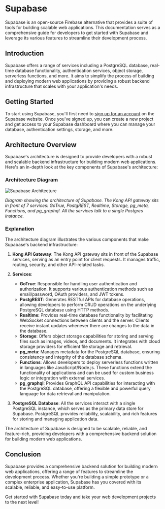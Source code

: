 # Supabase

Supabase is an open-source Firebase alternative that provides a suite of tools for building scalable web applications. This documentation serves as a comprehensive guide for developers to get started with Supabase and leverage its various features to streamline their development process.

## Introduction

Supabase offers a range of services including a PostgreSQL database, real-time database functionality, authentication services, object storage, serverless functions, and more. It aims to simplify the process of building and deploying modern web applications by providing a robust backend infrastructure that scales with your application's needs.

## Getting Started

To start using Supabase, you'll first need to [sign up for an account](https://supabase.io/) on the Supabase website. Once you've signed up, you can create a new project and get access to your Supabase dashboard where you can manage your database, authentication settings, storage, and more.

## Architecture Overview

Supabase's architecture is designed to provide developers with a robust and scalable backend infrastructure for building modern web applications. Here's an in-depth look at the key components of Supabase's architecture:

### Architecture Diagram

![Supabase Architecture](https://supabase.com/docs/_next/image?url=%2Fdocs%2Fimg%2Fsupabase-architecture.svg&w=2048&q=75)

*Diagram showing the architecture of Supabase. The Kong API gateway sits in front of 7 services: GoTrue, PostgREST, Realtime, Storage, pg_meta, Functions, and pg_graphql. All the services talk to a single Postgres instance.*

### Explanation

The architecture diagram illustrates the various components that make Supabase's backend infrastructure:

1. **Kong API Gateway**: The Kong API gateway sits in front of the Supabase services, serving as an entry point for client requests. It manages traffic, routing, security, and other API-related tasks.

2. **Services**:
   - **GoTrue**: Responsible for handling user authentication and authorization. It supports various authentication methods such as email/password, OAuth providers, and JWT tokens.
   - **PostgREST**: Generates RESTful APIs for database operations, allowing developers to perform CRUD operations on the underlying PostgreSQL database using HTTP methods.
   - **Realtime**: Provides real-time database functionality by facilitating WebSocket connections between clients and the server. Clients receive instant updates whenever there are changes to the data in the database.
   - **Storage**: Offers object storage capabilities for storing and serving files such as images, videos, and documents. It integrates with cloud storage providers for efficient file storage and retrieval.
   - **pg_meta**: Manages metadata for the PostgreSQL database, ensuring consistency and integrity of the database schema.
   - **Functions**: Allows developers to deploy serverless functions written in languages like JavaScript/Node.js. These functions extend the functionality of applications and can be used for custom business logic or integration with external services.
   - **pg_graphql**: Provides GraphQL API capabilities for interacting with the PostgreSQL database, offering a flexible and powerful query language for data retrieval and manipulation.

3. **PostgreSQL Database**: All the services interact with a single PostgreSQL instance, which serves as the primary data store for Supabase. PostgreSQL provides reliability, scalability, and rich features for storing and managing application data.

The architecture of Supabase is designed to be scalable, reliable, and feature-rich, providing developers with a comprehensive backend solution for building modern web applications.


## Conclusion

Supabase provides a comprehensive backend solution for building modern web applications, offering a range of features to streamline the development process. Whether you're building a simple prototype or a complex enterprise application, Supabase has you covered with its scalable, reliable, and easy-to-use platform.

Get started with Supabase today and take your web development projects to the next level!

